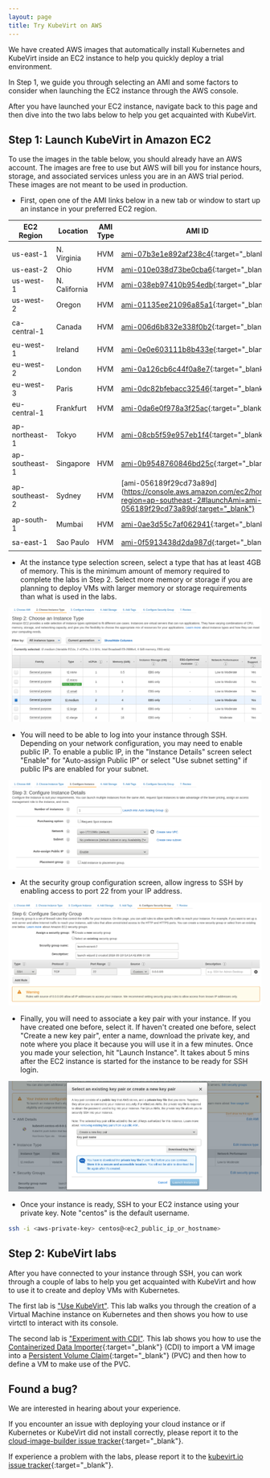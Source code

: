 ```yaml
---
layout: page
title: Try KubeVirt on AWS
---
```


We have created AWS images that automatically install Kubernetes
and KubeVirt inside an EC2 instance to help you quickly deploy
a trial environment.

In Step 1, we guide you through selecting an AMI and some factors to
consider when launching the EC2 instance through the AWS console.

After you have launched your EC2 instance, navigate back to this
page and then dive into the two labs below to help you get
acquainted with KubeVirt.

## Step 1: Launch KubeVirt in Amazon EC2

To use the images in the table below, you should already have an AWS
account. The images are free to use but AWS will bill you for instance
hours, storage, and associated services unless you are in an AWS trial
period. These images are not meant to be used in production.

 * First, open one of the AMI links below in a new tab or window to start up an instance in your preferred
   EC2 region.

| EC2 Region | Location      | AMI Type | AMI ID |
| ---        | ---           | ---      | ---    |
|            |               |          |        |
| us-east-1  | N. Virginia   | HVM      | [ami-07b3e1e892af238c4](https://console.aws.amazon.com/ec2/home?region=us-east-1#launchAmi=ami-07b3e1e892af238c4){:target="_blank"} |
| us-east-2  | Ohio          | HVM      | [ami-010e038d73be0cba6](https://console.aws.amazon.com/ec2/home?region=us-east-2#launchAmi=ami-010e038d73be0cba6){:target="_blank"} |
| us-west-1  | N. California | HVM      | [ami-038eb97410b954edb](https://console.aws.amazon.com/ec2/home?region=us-west-1#launchAmi=ami-038eb97410b954edb){:target="_blank"} |
| us-west-2  | Oregon        | HVM      | [ami-01135ee21096a85a1](https://console.aws.amazon.com/ec2/home?region=us-west-2#launchAmi=ami-01135ee21096a85a1){:target="_blank"} |
|            |               |          |        |
| ca-central-1 | Canada   | HVM      | [ami-006d6b832e338f0b2](https://console.aws.amazon.com/ec2/home?region=ca-central-1#launchAmi=ami-006d6b832e338f0b2){:target="_blank"} |
|            |               |          |        |
| eu-west-1      | Ireland   | HVM      | [ami-0e0e603111b8b433e](https://console.aws.amazon.com/ec2/home?region=eu-west-1#launchAmi=ami-0e0e603111b8b433e){:target="_blank"} |
| eu-west-2      | London    | HVM      | [ami-0a126cb6c44f0a8e7](https://console.aws.amazon.com/ec2/home?region=eu-west-2#launchAmi=ami-0a126cb6c44f0a8e7){:target="_blank"} |
| eu-west-3      | Paris    | HVM      | [ami-0dc82bfebacc32546](https://console.aws.amazon.com/ec2/home?region=eu-west-3#launchAmi=ami-0dc82bfebacc32546){:target="_blank"} |
| eu-central-1   | Frankfurt | HVM      | [ami-0da6e0f978a3f25ac](https://console.aws.amazon.com/ec2/home?region=eu-central-1#launchAmi=ami-0da6e0f978a3f25ac){:target="_blank"} |
|                |               |          |        |
| ap-northeast-1 | Tokyo   | HVM      | [ami-08cb5f59e957eb1f4](https://console.aws.amazon.com/ec2/home?region=ap-northeast-1#launchAmi=ami-08cb5f59e957eb1f4){:target="_blank"} |
| ap-southeast-1 | Singapore | HVM      | [ami-0b9548760846bd25c](https://console.aws.amazon.com/ec2/home?region=ap-southeast-1#launchAmi=ami-0b9548760846bd25c){:target="_blank"} |
| ap-southeast-2 | Sydney   | HVM      | [ami-056189f29cd73a89d](https://console.aws.amazon.com/ec2/home?region=ap-southeast-2#launchAmi=ami-056189f29cd73a89d{:target="_blank"} |
| ap-south-1     | Mumbai   | HVM      | [ami-0ae3d55c7af062941](https://console.aws.amazon.com/ec2/home?region=ap-south-1#launchAmi=ami-0ae3d55c7af062941){:target="_blank"} |
|            |               |          |        |
| sa-east-1  | Sao Paulo   | HVM      | [ami-0f5913438d2da987d](https://console.aws.amazon.com/ec2/home?region=sa-east-1#launchAmi=ami-0f5913438d2da987d){:target="_blank"} |
|            |               |          |        |


 * At the instance type selection screen, select a type that has at least
   4GB of memory. This is the minimum amount of memory required to complete
   the labs in Step 2. Select more memory or storage if you are planning
   to deploy VMs with larger memory or storage requirements than what is
   used in the labs.

![instance-type-memory-selection](/assets/images/kubevirt-button/ec2-instance-memory-selection.png)

 * You will need to be able to log into your instance through SSH. Depending
   on your network configuration, you may need to enable public IP. To enable
   a public IP, in the "Instance Details" screen select "Enable" for
   "Auto-assign Public IP" or select "Use subnet setting" if public IPs
   are enabled for your subnet.

![instance-enable-public-ip](/assets/images/kubevirt-button/ec2-public-ip.png)

 * At the security group configuration screen, allow ingress to SSH by
   enabling access to port 22 from your IP address.

 ![instance-enable-public-ip](/assets/images/kubevirt-button/ec2-ssh-ingress.png)

 * Finally, you will need to associate a key pair with your instance. If
   you have created one before, select it. If haven't created one before,
   select "Create a new key pair", enter a name, download the private key,
   and note where you place it because you will use it in a few minutes.
   Once you made your selection, hit "Launch Instance". It takes about
   5 mins after the EC2 instance is started for the instance to be ready
   for SSH login.

  ![instance-enable-public-ip](/assets/images/kubevirt-button/ec2-select-create-keypair.png)

 * Once your instance is ready, SSH to your EC2 instance using your private
   key. Note "centos" is the default username.

```bash
ssh -i <aws-private-key> centos@<ec2_public_ip_or_hostname>

```

## Step 2: KubeVirt labs

After you have connected to your instance through SSH, you can
work through a couple of labs to help you get acquainted with KubeVirt
and how to use it to create and deploy VMs with Kubernetes.

The first lab is ["Use KubeVirt"](../labs/kubernetes/lab1). This lab walks you
through the creation of a Virtual Machine instance on Kubernetes and then
shows you how to use virtctl to interact with its console.

The second lab is ["Experiment with CDI"](../labs/kubernetes/lab2). This
lab shows you how to use the [Containerized Data Importer](https://github.com/kubevirt/containerized-data-importer){:target="_blank"}
(CDI) to import a VM image into a [Persistent Volume Claim](https://kubernetes.io/docs/concepts/storage/persistent-volumes/){:target="_blank"}
(PVC) and then how to define a VM to make use of the PVC.  

## Found a bug?

We are interested in hearing about your experience.

If you encounter an issue with deploying your cloud instance or if
Kubernetes or KubeVirt did not install correctly, please report it to
the [cloud-image-builder issue tracker](https://github.com/kubevirt/cloud-image-builder/issues){:target="_blank"}.

If experience a problem with the labs, please report it to the [kubevirt.io issue tracker](https://github.com/kubevirt/kubevirt.github.io/issues){:target="_blank"}.
